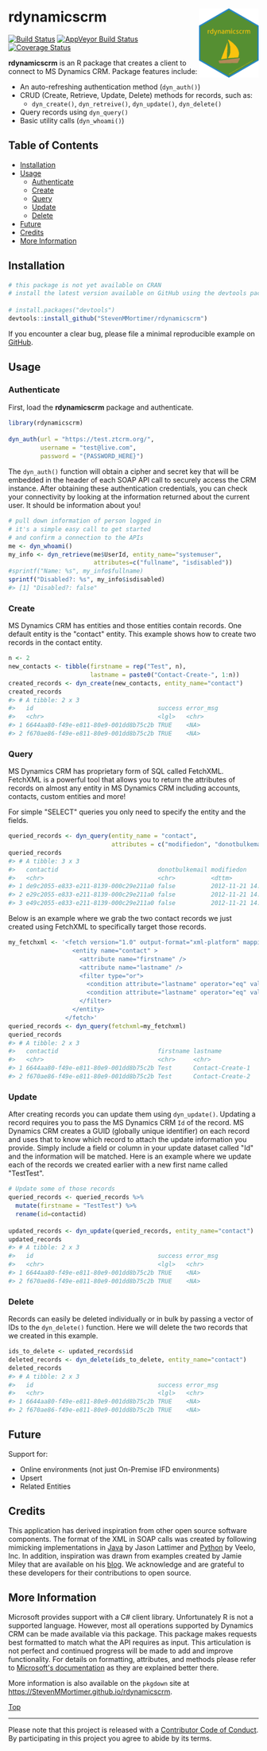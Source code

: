 
rdynamicscrm<img src="man/figures/rdynamicscrm.png" width="120px" align="right" />
==================================================================================

[![Build Status](https://travis-ci.org/StevenMMortimer/rdynamicscrm.svg?branch=master)](https://travis-ci.org/StevenMMortimer/rdynamicscrm) [![AppVeyor Build Status](https://ci.appveyor.com/api/projects/status/github/StevenMMortimer/rdynamicscrm?branch=master&svg=true)](https://ci.appveyor.com/project/StevenMMortimer/rdynamicscrm) [![Coverage Status](https://codecov.io/gh/StevenMMortimer/rdynamicscrm/branch/master/graph/badge.svg)](https://codecov.io/gh/StevenMMortimer/rdynamicscrm?branch=master)

**rdynamicscrm** is an R package that creates a client to connect to MS Dynamics CRM. Package features include:

-   An auto-refreshing authentication method (`dyn_auth()`)
-   CRUD (Create, Retrieve, Update, Delete) methods for records, such as:
    -   `dyn_create()`, `dyn_retreive()`, `dyn_update()`, `dyn_delete()`
-   Query records using `dyn_query()`
-   Basic utility calls (`dyn_whoami()`)

Table of Contents
-----------------

-   [Installation](#installation)
-   [Usage](#usage)
    -   [Authenticate](#authenticate)
    -   [Create](#create)
    -   [Query](#query)
    -   [Update](#update)
    -   [Delete](#delete)
-   [Future](#future)
-   [Credits](#credits)
-   [More Information](#more-information)

Installation
------------

``` r
# this package is not yet available on CRAN 
# install the latest version available on GitHub using the devtools package

# install.packages("devtools")
devtools::install_github("StevenMMortimer/rdynamicscrm")
```

If you encounter a clear bug, please file a minimal reproducible example on [GitHub](https://github.com/StevenMMortimer/rdynamicscrm/issues).

Usage
-----

### Authenticate

First, load the **rdynamicscrm** package and authenticate.

``` r
library(rdynamicscrm)

dyn_auth(url = "https://test.ztcrm.org/",
         username = "test@live.com", 
         password = "{PASSWORD_HERE}")
```

The `dyn_auth()` function will obtain a cipher and secret key that will be embedded in the header of each SOAP API call to securely access the CRM instance. After obtaining these authentication credentials, you can check your connectivity by looking at the information returned about the current user. It should be information about you!

``` r
# pull down information of person logged in
# it's a simple easy call to get started 
# and confirm a connection to the APIs
me <- dyn_whoami()
my_info <- dyn_retrieve(me$UserId, entity_name="systemuser", 
                        attributes=c("fullname", "isdisabled"))
#sprintf("Name: %s", my_info$fullname)
sprintf("Disabled?: %s", my_info$isdisabled)
#> [1] "Disabled?: false"
```

### Create

MS Dynamics CRM has entities and those entities contain records. One default entity is the "contact" entity. This example shows how to create two records in the contact entity.

``` r
n <- 2
new_contacts <- tibble(firstname = rep("Test", n),
                       lastname = paste0("Contact-Create-", 1:n))
created_records <- dyn_create(new_contacts, entity_name="contact")
created_records
#> # A tibble: 2 x 3
#>   id                                   success error_msg
#>   <chr>                                <lgl>   <chr>    
#> 1 6644aa80-f49e-e811-80e9-001dd8b75c2b TRUE    <NA>     
#> 2 f670ae86-f49e-e811-80e9-001dd8b75c2b TRUE    <NA>
```

### Query

MS Dynamics CRM has proprietary form of SQL called FetchXML. FetchXML is a powerful tool that allows you to return the attributes of records on almost any entity in MS Dynamics CRM including accounts, contacts, custom entities and more!

For simple "SELECT" queries you only need to specify the entity and the fields.

``` r
queried_records <- dyn_query(entity_name = "contact",
                             attributes = c("modifiedon", "donotbulkemail"), top=3)
queried_records
#> # A tibble: 3 x 3
#>   contactid                            donotbulkemail modifiedon         
#>   <chr>                                <chr>          <dttm>             
#> 1 de9c2055-e833-e211-8139-000c29e211a0 false          2012-11-21 14:33:17
#> 2 e29c2055-e833-e211-8139-000c29e211a0 false          2012-11-21 14:33:17
#> 3 e49c2055-e833-e211-8139-000c29e211a0 false          2012-11-21 14:33:17
```

Below is an example where we grab the two contact records we just created using FetchXML to specifically target those records.

``` r
my_fetchxml <- '<fetch version="1.0" output-format="xml-platform" mapping="logical" distinct="false">
                  <entity name="contact" >
                    <attribute name="firstname" />
                    <attribute name="lastname" />
                    <filter type="or">
                      <condition attribute="lastname" operator="eq" value="Contact-Create-1" />
                      <condition attribute="lastname" operator="eq" value="Contact-Create-2" />
                    </filter>
                  </entity>
                </fetch>'  
queried_records <- dyn_query(fetchxml=my_fetchxml)
queried_records
#> # A tibble: 2 x 3
#>   contactid                            firstname lastname        
#>   <chr>                                <chr>     <chr>           
#> 1 6644aa80-f49e-e811-80e9-001dd8b75c2b Test      Contact-Create-1
#> 2 f670ae86-f49e-e811-80e9-001dd8b75c2b Test      Contact-Create-2
```

### Update

After creating records you can update them using `dyn_update()`. Updating a record requires you to pass the MS Dynamics CRM `Id` of the record. MS Dynamics CRM creates a GUID (globally unique identifier) on each record and uses that to know which record to attach the update information you provide. Simply include a field or column in your update dataset called "Id" and the information will be matched. Here is an example where we update each of the records we created earlier with a new first name called "TestTest".

``` r
# Update some of those records
queried_records <- queried_records %>%
  mutate(firstname = "TestTest") %>% 
  rename(id=contactid)

updated_records <- dyn_update(queried_records, entity_name="contact")
updated_records
#> # A tibble: 2 x 3
#>   id                                   success error_msg
#>   <chr>                                <lgl>   <chr>    
#> 1 6644aa80-f49e-e811-80e9-001dd8b75c2b TRUE    <NA>     
#> 2 f670ae86-f49e-e811-80e9-001dd8b75c2b TRUE    <NA>
```

### Delete

Records can easily be deleted individually or in bulk by passing a vector of IDs to the `dyn_delete()` function. Here we will delete the two records that we created in this example.

``` r
ids_to_delete <- updated_records$id
deleted_records <- dyn_delete(ids_to_delete, entity_name="contact")
deleted_records
#> # A tibble: 2 x 3
#>   id                                   success error_msg
#>   <chr>                                <lgl>   <chr>    
#> 1 6644aa80-f49e-e811-80e9-001dd8b75c2b TRUE    <NA>     
#> 2 f670ae86-f49e-e811-80e9-001dd8b75c2b TRUE    <NA>
```

Future
------

Support for:

-   Online environments (not just On-Premise IFD environments)
-   Upsert
-   Related Entities

Credits
-------

This application has derived inspiration from other open source software components. The format of the XML in SOAP calls was created by following mimicking implementations in [Java](https://github.com/jlattimer/CRMSoapAuthJava) by Jason Lattimer and [Python](https://github.com/veeloinc/python-dynamics) by Veelo, Inc. In addition, inspiration was drawn from examples created by Jamie Miley that are available on his [blog](http://mileyja.blogspot.com/p/microsoft-dynamics-crm-2011-sdk-example.html). We acknowledge and are grateful to these developers for their contributions to open source.

More Information
----------------

Microsoft provides support with a C\# client library. Unfortunately R is not a supported language. However, most all operations supported by Dynamics CRM can be made available via this package. This package makes requests best formatted to match what the API requires as input. This articulation is not perfect and continued progress will be made to add and improve functionality. For details on formatting, attributes, and methods please refer to [Microsoft's documentation](https://docs.microsoft.com/en-us/dynamics365/customer-engagement/developer/use-microsoft-dynamics-365-organization-service) as they are explained better there.

More information is also available on the `pkgdown` site at <https://StevenMMortimer.github.io/rdynamicscrm>.

[Top](#rdynamicscrm)

------------------------------------------------------------------------

Please note that this project is released with a [Contributor Code of Conduct](CONDUCT.md). By participating in this project you agree to abide by its terms.
